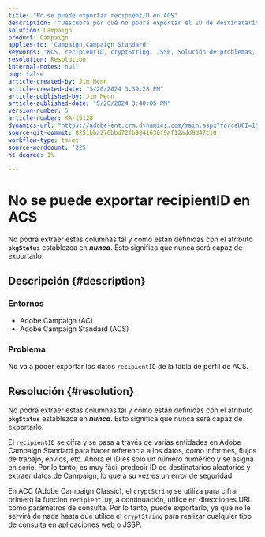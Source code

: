 ```yaml
---
title: "No se puede exportar recipientID en ACS"
description: '"Descubra por qué no podrá exportar el ID de destinatario de la tabla de perfil en Adobe Campaign Standard (ACS)".'
solution: Campaign
product: Campaign
applies-to: "Campaign,Campaign Standard"
keywords: "KCS, recipientID, cryptString, JSSP, Solución de problemas, ACS, Adobe Campaign Standard, AC, Adobe Campaign"
resolution: Resolution
internal-notes: null
bug: false
article-created-by: Jim Menn
article-created-date: "5/20/2024 3:39:28 PM"
article-published-by: Jim Menn
article-published-date: "5/20/2024 3:40:05 PM"
version-number: 5
article-number: KA-15128
dynamics-url: "https://adobe-ent.crm.dynamics.com/main.aspx?forceUCI=1&pagetype=entityrecord&etn=knowledgearticle&id=eb80451f-bf16-ef11-9f8a-6045bd006268"
source-git-commit: 8251bba276bbd72fb9841630f9af12add9d47c10
workflow-type: tm+mt
source-wordcount: '225'
ht-degree: 1%

---
```


# No se puede exportar recipientID en ACS


No podrá extraer estas columnas tal y como están definidas con el atributo <b>`pkgStatus`</b> establezca en <b>*nunca</b>*. Esto significa que nunca será capaz de exportarlo.

## Descripción {#description}


### <b>Entornos</b>

- Adobe Campaign (AC)
- Adobe Campaign Standard (ACS)


### <b>Problema</b>

No va a poder exportar los datos `recipientID` de la tabla de perfil de ACS.


## Resolución {#resolution}


No podrá extraer estas columnas tal y como están definidas con el atributo <b>`pkgStatus`</b> establezca en <b>*nunca</b>*. Esto significa que nunca será capaz de exportarlo.

El `recipientID` se cifra y se pasa a través de varias entidades en Adobe Campaign Standard para hacer referencia a los datos, como informes, flujos de trabajo, envíos, etc. Ahora el ID es solo un número numérico y se asigna en serie. Por lo tanto, es muy fácil predecir ID de destinatarios aleatorios y extraer datos de Campaign, lo que a su vez es un error de seguridad.

En ACC (Adobe Campaign Classic), el `cryptString` se utiliza para cifrar primero la función `recipientID`y, a continuación, utilice en direcciones URL como parámetros de consulta. Por lo tanto, puede exportarlo, ya que no le servirá de nada hasta que utilice el `cryptString` para realizar cualquier tipo de consulta en aplicaciones web o JSSP.
